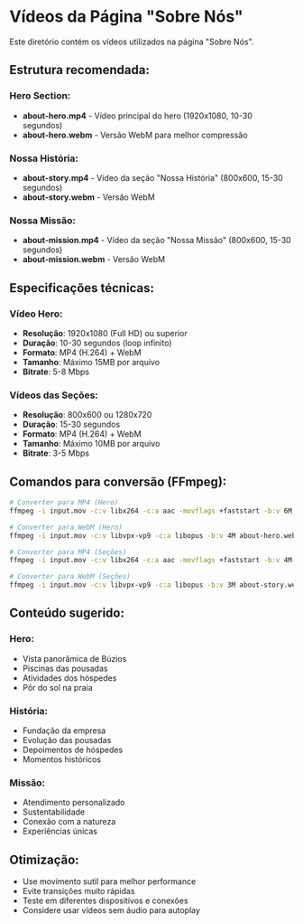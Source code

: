 # Vídeos da Página "Sobre Nós"

Este diretório contém os vídeos utilizados na página "Sobre Nós".

## Estrutura recomendada:

### Hero Section:
- **about-hero.mp4** - Vídeo principal do hero (1920x1080, 10-30 segundos)
- **about-hero.webm** - Versão WebM para melhor compressão

### Nossa História:
- **about-story.mp4** - Vídeo da seção "Nossa História" (800x600, 15-30 segundos)
- **about-story.webm** - Versão WebM

### Nossa Missão:
- **about-mission.mp4** - Vídeo da seção "Nossa Missão" (800x600, 15-30 segundos)
- **about-mission.webm** - Versão WebM

## Especificações técnicas:

### Vídeo Hero:
- **Resolução**: 1920x1080 (Full HD) ou superior
- **Duração**: 10-30 segundos (loop infinito)
- **Formato**: MP4 (H.264) + WebM
- **Tamanho**: Máximo 15MB por arquivo
- **Bitrate**: 5-8 Mbps

### Vídeos das Seções:
- **Resolução**: 800x600 ou 1280x720
- **Duração**: 15-30 segundos
- **Formato**: MP4 (H.264) + WebM
- **Tamanho**: Máximo 10MB por arquivo
- **Bitrate**: 3-5 Mbps

## Comandos para conversão (FFmpeg):

```bash
# Converter para MP4 (Hero)
ffmpeg -i input.mov -c:v libx264 -c:a aac -movflags +faststart -b:v 6M about-hero.mp4

# Converter para WebM (Hero)
ffmpeg -i input.mov -c:v libvpx-vp9 -c:a libopus -b:v 4M about-hero.webm

# Converter para MP4 (Seções)
ffmpeg -i input.mov -c:v libx264 -c:a aac -movflags +faststart -b:v 4M about-story.mp4

# Converter para WebM (Seções)
ffmpeg -i input.mov -c:v libvpx-vp9 -c:a libopus -b:v 3M about-story.webm
```

## Conteúdo sugerido:

### Hero:
- Vista panorâmica de Búzios
- Piscinas das pousadas
- Atividades dos hóspedes
- Pôr do sol na praia

### História:
- Fundação da empresa
- Evolução das pousadas
- Depoimentos de hóspedes
- Momentos históricos

### Missão:
- Atendimento personalizado
- Sustentabilidade
- Conexão com a natureza
- Experiências únicas

## Otimização:

- Use movimento sutil para melhor performance
- Evite transições muito rápidas
- Teste em diferentes dispositivos e conexões
- Considere usar vídeos sem áudio para autoplay
